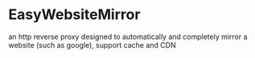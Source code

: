 # EasyWebsiteMirror
an http reverse proxy designed to automatically and completely mirror a website (such as google), support cache and CDN 
